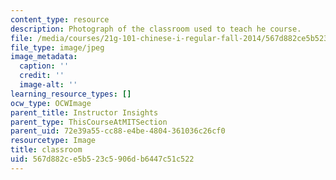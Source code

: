 ```yaml
---
content_type: resource
description: Photograph of the classroom used to teach he course.
file: /media/courses/21g-101-chinese-i-regular-fall-2014/567d882ce5b523c5906db6447c51c522_1-2732.jpg
file_type: image/jpeg
image_metadata:
  caption: ''
  credit: ''
  image-alt: ''
learning_resource_types: []
ocw_type: OCWImage
parent_title: Instructor Insights
parent_type: ThisCourseAtMITSection
parent_uid: 72e39a55-cc88-e4be-4804-361036c26cf0
resourcetype: Image
title: classroom
uid: 567d882c-e5b5-23c5-906d-b6447c51c522
---
```

